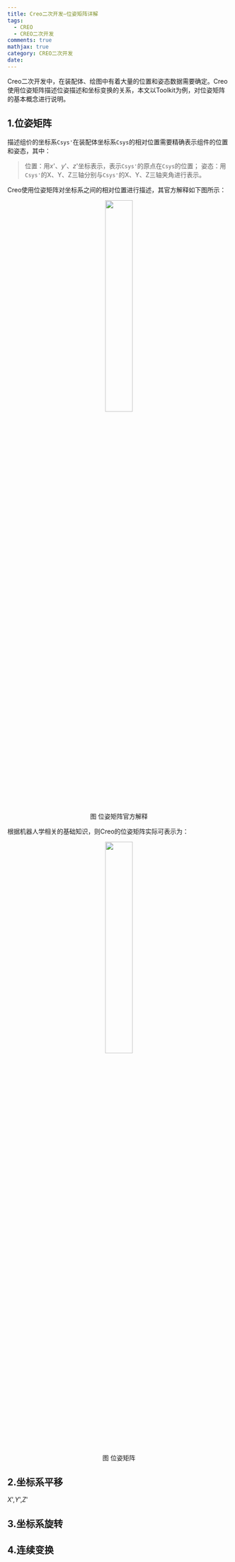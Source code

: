 ```yaml
---
title: Creo二次开发—位姿矩阵详解
tags:
  - CREO
  - CREO二次开发
comments: true
mathjax: true
category: CREO二次开发
date:
---
```


Creo二次开发中，在装配体、绘图中有着大量的位置和姿态数据需要确定。Creo使用位姿矩阵描述位姿描述和坐标变换的关系，本文以Toolkit为例，对位姿矩阵的基本概念进行说明。


## 1.位姿矩阵

描述组价的坐标系`Csys'`在装配体坐标系`Csys`的相对位置需要精确表示组件的位置和姿态，其中：

> 位置：用*x*'、*y*'、*z*'坐标表示，表示`Csys'`的原点在`Csys`的位置；
> 姿态：用`Csys'`的X、Y、Z三轴分别与`Csys'`的X、Y、Z三轴夹角进行表示。

Creo使用位姿矩阵对坐标系之间的相对位置进行描述，其官方解释如下图所示：

<div align="center">
    <img src="/img/proe/transformation_matrix.gif" style="width:35%" align="center"/>
    <p>图 位姿矩阵官方解释</p>
</div>

根据机器人学相关的基础知识，则Creo的位姿矩阵实际可表示为：

<div align="center">
    <img src="/img/proe/transformation_matrix.png" style="width:35%" align="center"/>
    <p>图 位姿矩阵</p>
</div>

## 2.坐标系平移

*X*',*Y*',*Z*'

## 3.坐标系旋转



## 4.连续变换

